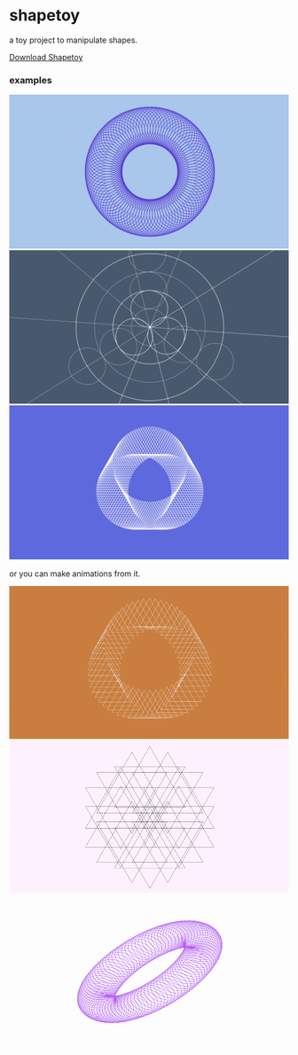 # shapetoy
a toy project to manipulate shapes.

[Download Shapetoy](https://github.com/INCHMAN1900/shapetoy/releases)

### examples

![screenshot1](https://github.com/INCHMAN1900/shapetoy/blob/main/shapebox-screenshot-ab28708b-3a39-4a0a-b40f-dccb860b11c2.png)
![screenshot2](https://github.com/INCHMAN1900/shapetoy/blob/main/shapebox-screenshot-e4d4b82a-136a-4a4e-a02f-39270d6abccf.png)
![screenshot3](https://github.com/INCHMAN1900/shapetoy/blob/main/shapebox-screenshot-faba0fbe-d4e3-4ee3-9045-80f122bbd758.png)

or you can make animations from it.

![animation1](https://github.com/INCHMAN1900/shapetoy/blob/main/triangle-animation.gif)
![animation2](https://github.com/INCHMAN1900/shapetoy/blob/main/hexagram-animation.gif)
![animation3](https://github.com/INCHMAN1900/shapetoy/blob/main/circle-animation.gif)


